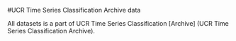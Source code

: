 #UCR Time Series Classification Archive data

All datasets is a part of UCR Time Series Classification [Archive] (UCR Time Series Classification Archive).
